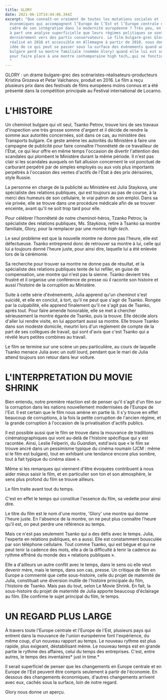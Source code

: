 ```yaml
---
title: GLORY
date: 2021-06-13T14:44:06.344Z
excerpt: "Que connaît-on vraiment de toutes les mutations sociales et
  économiques qui accompagnent l’Europe de l’Est et l’Europe centrale dans le
  cadre de son intégration dans la modernité européenne ? Très peu, en réalité,
  à part une analyse superficielle que leurs régimes politiques se sont tournés
  dernièrement vers des partis conservateurs. Le film bulgare-grec Glory,
  réalisé en 2016 et accessible en Allemagne à partir de 2018, nous donne une
  idée de ce qui peut se passer sous la surface des événements quand un cheminot
  bulgare perd sa montre familiale (nommée Glory) quand elle lui est soutirée
  pour faire place à une montre contemporaine high tech….qui ne fonctionne pas.
  "
---
```

GLORY : un drame bulgare-grec des scénaristes-réalisateurs-producteurs Kristina Grozeva et Petar Valchanov, produit en 2016. Le film a reçu plusieurs prix dans des festivals de films européens moins connus et a été présenté dans la compétition principale au Festival international de Locarno.

# L'HISTOIRE

Un cheminot bulgare qui vit seul, Tsanko Petrov, trouve lors de ses travaux d'inspection une très grosse somme d'argent et il décide de rendre la somme aux autorités concernées, soit dans ce cas, au ministère des Transports bulgare. Ce geste amène les autorités du Ministère à faire une campagne de publicité pour faire connaître l'honnêteté de ce travailleur de l'État, ce qui leur offre en même temps l'occasion de divertir l'attention des scandales qui plombent le Ministère durant la même période. Il n'est pas clair si les scandales auxquels on fait allusion concernent le vol ponctuel de carburant perpétré par de simples employés ou aux vols plus importants perpétrés à l'occasion des ventes d'actifs de l'État à des prix dérisoires, style Russie.

La personne en charge de la publicité au Ministère est Julia Staykova, une spécialiste des relations publiques, qui est toujours au pas de course, à la merci des humeurs de son cellulaire, le vrai patron de son emploi. Dans sa vie privée, elle se trouve dans une procédure médicale afin de se trouver enceinte, avant qu'il ne soit trop tard pour elle.

Pour célébrer l'honnêteté de notre cheminot-héros, Tzanko Petrov, la spécialiste des relations publiques, Ms. Staykova, retire à Tsanko sa montre familiale, Glory, pour la remplacer par une montre *high-tech*.

Le seul problème est que la nouvelle montre ne donne pas l'heure, elle est défectueuse. Tsanko entreprend donc de retrouver sa montre à lui, celle qui lui a toujours donné l'heure juste, pour ainsi dire, laquelle lui a été enlevée lors de la cérémonie.

Sa recherche pour trouver sa montre ne donne pas de résultat, et la spécialiste des relations publiques tente de lui refiler, en guise de compensation, une montre qui n'est pas la sienne. Tsanko devient très frustré et il organise une conférence de presse où il raconte son histoire et aussi l'histoire de la corruption au Ministère.

Suite à cette série d'événements, Julia apprend qu'un cheminot s'est suicidé, et elle en conclut, à tort, qu'il ne peut que s'agir de Tsanko. Rongée par la culpabilité, elle apprend finalement qu'il ne s'agit pas de Tsanko, après tout. Pour faire amende honorable, elle se met à chercher sérieusement la montre égarée de Tsanko, puis la trouve. Elle décide alors d'aller lui rendre visite, en lui apportant aussi sa montre. Elle trouve Tsanko dans son modeste domicile, meurtri lors d'un règlement de compte de la part de ses collègues de travail, qui sont d'avis que c'est Tsanko qui a révélé leurs petites combines au travail.

Le film se termine sur une scène un peu particulière, au cours de laquelle Tsanko menace Julia avec un outil lourd, pendant que le mari de Julia attend toujours son retour dans leur voiture.

# L'INTERPRETATION DU MOVIE SHRINK

Bien entendu, notre première réaction est de penser qu'il s'agit d'un film sur la corruption dans les nations nouvellement modernisées de l'Europe de l'Est. Il est certain que le film nous amène en partie là. Il s'y trouve en effet beaucoup de corruptions, à la fois la petite corruption de l'ancien régime, et la grande corruption à l'occasion de la privatisation d'actifs publics.

Il est possible aussi que le film se trouve dans la mouvance de traditions cinématographiques qui vont au-delà de l'histoire spécifique qui y est racontée. Ainsi, Leslie Felperin, du *Guardian*, estd'avis que « le film se trouve ancré dans un pessimisme typique du cinéma roumain (JCM : même si le film est bulgare), tout en exhibant une tendance encore plus sombre, tout à fait typique du cinéma slave ».

Même si les remarques qui viennent d'être évoquées contribuent à nous aider mieux saisir le film, et en particulier son ton et son atmosphère, le sens plus profond du film se trouve ailleurs.

Le film traite avant tout du temps.

C'est en effet le temps qui constitue l'essence du film, sa vedette pour ainsi dire.

Le titre du film est le nom d'une montre, 'Glory' une montre qui donne l'heure juste. En l'absence de la montre, on ne peut plus connaître l'heure qu'il est, on peut perdre une référence au temps.

Mais ce n'est pas seulement Tsanko qui a des défis avec le temps. Julia, l'experte en relations publiques, en a aussi. Elle est constamment bousculée par son téléphone cellulaire. Tout comme Tsanko, qui est bègue et qui ne peut tenir la cadence des mots, elle a de la difficulté à tenir la cadence au rythme effréné du monde des « relations publiques ».

Elle a d'ailleurs un autre conflit avec le temps, dans le sens où elle veut devenir mère, mais le temps, dans son cas, presse. Un critique de film en Europe a commenté que cette sous-histoire, celle du projet de maternité de Julia, constituait une diversion inutile de l'histoire principale du film, l'histoire de Tsanko. Mais pas du tout, selon Le Movie Shrink. En fait, la sous-histoire du projet de maternité de Julia apporte beaucoup d'éclairage au film. Elle confirme le sujet principal du film, le temps.

# UN REGARD PLUS LARGE

À travers toute l'Europe centrale et l'Europe de l'Est, plusieurs pays qui entrent dans la mouvance de l'union européenne font l'expérience, du même coup, d'un nouveau rapport au temps. Le nouveau rythme est plus rapide, plus exigeant, déstabilisant même. Le nouveau temps est en grande partie le rythme des affaires, celui du temps des entreprises. C'est, entre autres, le temps des inventaires* just in time.*

Il serait superficiel de penser que les changements en Europe centrale et en Europe de l'Est peuvent être compris seulement à partir de l'économie. En dessous des changements économiques, d'autres changements arrivent avec eux, cachés sous la surface, loin de notre regard.

Glory nous donne un aperçu.